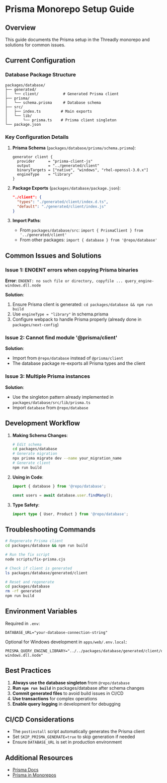 # Prisma Monorepo Setup Guide

## Overview
This guide documents the Prisma setup in the Threadly monorepo and solutions for common issues.

## Current Configuration

### Database Package Structure
```
packages/database/
├── generated/
│   └── client/           # Generated Prisma client
├── prisma/
│   └── schema.prisma     # Database schema
├── src/
│   ├── index.ts         # Main exports
│   └── lib/
│       └── prisma.ts    # Prisma client singleton
└── package.json
```

### Key Configuration Details

1. **Prisma Schema** (`packages/database/prisma/schema.prisma`):
   ```prisma
   generator client {
     provider      = "prisma-client-js"
     output        = "../generated/client"
     binaryTargets = ["native", "windows", "rhel-openssl-3.0.x"]
     engineType    = "library"
   }
   ```

2. **Package Exports** (`packages/database/package.json`):
   ```json
   "./client": {
     "types": "./generated/client/index.d.ts",
     "default": "./generated/client/index.js"
   }
   ```

3. **Import Paths**:
   - From `packages/database/src`: `import { PrismaClient } from '../generated/client'`
   - From other packages: `import { database } from '@repo/database'`

## Common Issues and Solutions

### Issue 1: ENOENT errors when copying Prisma binaries
**Error**: `ENOENT: no such file or directory, copyfile ... query_engine-windows.dll.node`

**Solution**:
1. Ensure Prisma client is generated: `cd packages/database && npm run build`
2. Use `engineType = "library"` in schema.prisma
3. Configure webpack to handle Prisma properly (already done in `packages/next-config`)

### Issue 2: Cannot find module '@prisma/client'
**Solution**:
- Import from `@repo/database` instead of `@prisma/client`
- The database package re-exports all Prisma types and the client

### Issue 3: Multiple Prisma instances
**Solution**:
- Use the singleton pattern already implemented in `packages/database/src/lib/prisma.ts`
- Import `database` from `@repo/database`

## Development Workflow

1. **Making Schema Changes**:
   ```bash
   # Edit schema
   cd packages/database
   # Generate migration
   npx prisma migrate dev --name your_migration_name
   # Generate client
   npm run build
   ```

2. **Using in Code**:
   ```typescript
   import { database } from '@repo/database';
   
   const users = await database.user.findMany();
   ```

3. **Type Safety**:
   ```typescript
   import type { User, Product } from '@repo/database';
   ```

## Troubleshooting Commands

```bash
# Regenerate Prisma client
cd packages/database && npm run build

# Run the fix script
node scripts/fix-prisma.cjs

# Check if client is generated
ls packages/database/generated/client

# Reset and regenerate
cd packages/database
rm -rf generated
npm run build
```

## Environment Variables

Required in `.env`:
```
DATABASE_URL="your-database-connection-string"
```

Optional for Windows development in `apps/web/.env.local`:
```
PRISMA_QUERY_ENGINE_LIBRARY="../../packages/database/generated/client/query_engine-windows.dll.node"
```

## Best Practices

1. **Always use the database singleton** from `@repo/database`
2. **Run `npm run build`** in packages/database after schema changes
3. **Commit generated files** to avoid build issues in CI/CD
4. **Use transactions** for complex operations
5. **Enable query logging** in development for debugging

## CI/CD Considerations

- The `postinstall` script automatically generates the Prisma client
- Set `SKIP_PRISMA_GENERATE=true` to skip generation if needed
- Ensure `DATABASE_URL` is set in production environment

## Additional Resources

- [Prisma Docs](https://www.prisma.io/docs)
- [Prisma in Monorepos](https://www.prisma.io/docs/guides/other/troubleshooting-orm/help-articles/nextjs-prisma-client-monorepo)